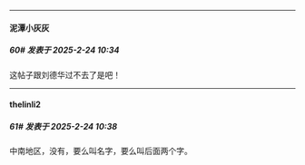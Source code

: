 ﻿
*****

####  泥潭小灰灰  
##### 60#       发表于 2025-2-24 10:34

这帖子跟刘德华过不去了是吧！

*****

####  thelinli2  
##### 61#       发表于 2025-2-24 10:38

中南地区，没有，要么叫名字，要么叫后面两个字。

